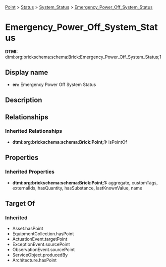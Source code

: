 [Point](../../../Point.md) > [Status](../../Status.md) > [System_Status](../System_Status.md) > [Emergency_Power_Off_System_Status](.)
# Emergency_Power_Off_System_Status
**DTMI:** dtmi:org:brickschema:schema:Brick:Emergency_Power_Off_System_Status;1
## Display name
- **en:** Emergency Power Off System Status
## Description
## Relationships
### Inherited Relationships
* **dtmi:org:brickschema:schema:Brick:Point;1:** isPointOf
## Properties
### Inherited Properties
* **dtmi:org:brickschema:schema:Brick:Point;1:** aggregate, customTags, externalIds, hasQuantity, hasSubstance, lastKnownValue, name
## Target Of
### Inherited
* Asset.hasPoint
* EquipmentCollection.hasPoint
* ActuationEvent.targetPoint
* ExceptionEvent.sourcePoint
* ObservationEvent.sourcePoint
* ServiceObject.producedBy
* Architecture.hasPoint
